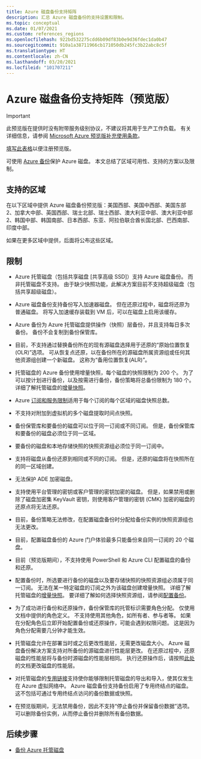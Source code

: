 ```yaml
---
title: Azure 磁盘备份支持矩阵
description: 汇总 Azure 磁盘备份的支持设置和限制。
ms.topic: conceptual
ms.date: 01/07/2021
ms.custom: references_regions
ms.openlocfilehash: 922bd532275cdd6b09df83b0e9d36fdec1da0b47
ms.sourcegitcommit: 910a1a38711966cb171050db245fc3b22abc8c5f
ms.translationtype: HT
ms.contentlocale: zh-CN
ms.lasthandoff: 03/20/2021
ms.locfileid: "101707211"
---
```

# <a name="azure-disk-backup-support-matrix-in-preview"></a>Azure 磁盘备份支持矩阵（预览版）

>[!IMPORTANT]
>此预览版在提供时没有附带服务级别协议，不建议将其用于生产工作负载。 有关详细信息，请参阅 [Microsoft Azure 预览版补充使用条款](https://azure.microsoft.com/support/legal/preview-supplemental-terms/)。
>
>[填写此表格](https://forms.office.com/Pages/ResponsePage.aspx?id=v4j5cvGGr0GRqy180BHbR1vE8L51DIpDmziRt_893LVUNFlEWFJBN09PTDhEMjVHS05UWFkxUlUzUS4u)以便注册预览版。

可使用 [Azure 备份](./backup-overview.md)保护 Azure 磁盘。 本文总结了区域可用性、支持的方案以及限制。

## <a name="supported-regions"></a>支持的区域

在以下区域中提供 Azure 磁盘备份预览版：美国西部、美国中西部、美国东部 2、加拿大中部、英国西部、瑞士北部、瑞士西部、澳大利亚中部、澳大利亚中部 2、韩国中部、韩国南部、日本西部、东亚、阿拉伯联合酋长国北部、巴西南部、印度中部。 

如果在更多区域中提供，后面将公布这些区域。

## <a name="limitations"></a>限制

- Azure 托管磁盘（包括共享磁盘 [共享高级 SSD]）支持 Azure 磁盘备份。 而非托管磁盘不支持。 由于缺少快照功能，此解决方案目前不支持超级磁盘（包括共享超级磁盘）。

- Azure 磁盘备份支持备份写入加速器磁盘。 但在还原过程中，磁盘将还原为普通磁盘。 将写入加速缓存装载到 VM 后，可以在磁盘上启用该缓存。

- Azure 备份为 Azure 托管磁盘提供操作（快照）层备份，并且支持每日多次备份。 备份不会复制到备份保管库。

- 目前，不支持通过替换备份所在的现有源磁盘选择用于还原的“原始位置恢复(OLR)”选项。 可从恢复点还原，以在备份所在的源磁盘所属资源组或任何其他资源组创建一个新磁盘。 这称为“备用位置恢复(ALR)”。

- 托管磁盘的 Azure 备份使用增量快照，每个磁盘的快照限制为 200 个。 为了可以按计划进行备份，以及按需进行备份，备份策略将总备份限制为 180 个。 详细了解托管磁盘的[增量快照](../virtual-machines/disks-incremental-snapshots.md#restrictions)。

- Azure [订阅和服务限制](../azure-resource-manager/management/azure-subscription-service-limits.md#virtual-machine-disk-limits)适用于每个订阅的每个区域的磁盘快照总数。

- 不支持对附加到虚拟机的多个磁盘提取时间点快照。

- 备份保管库和要备份的磁盘可以位于同一订阅或不同订阅。 但是，备份保管库和要备份的磁盘必须位于同一区域。

- 要备份的磁盘和本地存储快照的快照资源组必须位于同一订阅中。

- 支持将磁盘从备份还原到相同或不同的订阅。 但是，还原的磁盘将在快照所在的同一区域创建。

- 无法保护 ADE 加密磁盘。

- 支持使用平台管理的密钥或客户管理的密钥加密的磁盘。 但是，如果禁用或删除了磁盘加密集 KeyVault 密钥，则使用客户管理的密钥 (CMK) 加密的磁盘的还原点将无法还原。

- 目前，备份策略无法修改，在配置磁盘备份时分配给备份实例的快照资源组也无法更改。

- 目前，配置磁盘备份的 Azure 门户体验最多只能备份来自同一订阅的 20 个磁盘。

- 目前（预览版期间），不支持使用 PowerShell 和 Azure CLI 配置磁盘的备份和还原。

- 配置备份时，所选要进行备份的磁盘以及要存储快照的快照资源组必须属于同一订阅。 无法在某一特定磁盘的订阅之外为该磁盘创建增量快照。 详细了解托管磁盘的[增量快照](../virtual-machines/disks-incremental-snapshots.md#restrictions)。 要详细了解如何选择快照资源组，请参阅[配置备份](backup-managed-disks.md#configure-backup)。

- 为了成功进行备份和还原操作，备份保管库的托管标识需要角色分配。 仅使用文档中提供的角色定义。 不支持使用其他角色，如所有者、参与者等。 如果在分配角色后立即开始配置备份或还原操作，可能会遇到权限问题。 这是因为角色分配需要几分钟才能生效。

- 托管磁盘允许在部署当时或之后更改性能层，无需更改磁盘大小。 Azure 磁盘备份解决方案支持对所备份的源磁盘进行性能层更改。 在还原过程中，还原磁盘的性能层将与备份时源磁盘的性能层相同。 执行还原操作后，请按照[此处](../virtual-machines/disks-performance-tiers-portal.md)的文档更改磁盘的性能层。

- 对托管磁盘的[专用链接](../virtual-machines/disks-enable-private-links-for-import-export-portal.md)支持使你能够限制托管磁盘的导出和导入，使其仅发生在 Azure 虚拟网络中。 Azure 磁盘备份支持备份启用了专用终结点的磁盘。 这不包括可通过专用终结点访问的备份数据或快照。

- 在预览版期间，无法禁用备份，因此不支持“停止备份并保留备份数据”选项。 可以删除备份实例，从而停止备份并删除所有备份数据。

## <a name="next-steps"></a>后续步骤

- [备份 Azure 托管磁盘](backup-managed-disks.md)